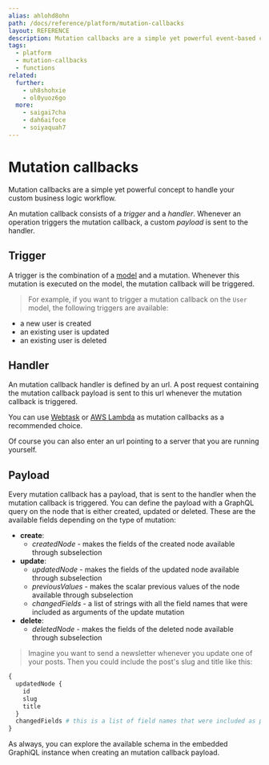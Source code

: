 ```yaml
---
alias: ahlohd8ohn
path: /docs/reference/platform/mutation-callbacks
layout: REFERENCE
description: Mutation callbacks are a simple yet powerful event-based concept on top of GraphQL to implement custom business logic like sending emails.
tags:
  - platform
  - mutation-callbacks
  - functions
related:
  further:
    - uh8shohxie
    - ol0yuoz6go
  more:
    - saigai7cha
    - dah6aifoce
    - soiyaquah7
---
```


# Mutation callbacks

Mutation callbacks are a simple yet powerful concept to handle your custom business logic workflow.

An mutation callback consists of a *trigger* and a *handler*. Whenever an operation triggers the mutation callback, a custom *payload* is sent to the handler.

## Trigger

A trigger is the combination of a [model](!alias-ij2choozae) and a mutation.
Whenever this mutation is executed on the model, the mutation callback will be triggered.

> For example, if you want to trigger a mutation callback on the `User` model, the following triggers are available:
* a new user is created
* an existing user is updated
* an existing user is deleted

## Handler

An mutation callback handler is defined by an url. A post request containing the mutation callback payload is sent to this url whenever the mutation callback is triggered.

You can use [Webtask](https://webtask.io/) or [AWS Lambda](http://docs.aws.amazon.com/lambda/latest/dg/welcome.html) as mutation callbacks as a recommended choice.

Of course you can also enter an url pointing to a server that you are running yourself.

## Payload

Every mutation callback has a payload, that is sent to the handler when the mutation callback is triggered. You can define the payload with a GraphQL query on the node that is either created, updated or deleted. These are the available fields depending on the type of mutation:

* **create**:
  * *createdNode* - makes the fields of the created node available through subselection
* **update**:
  * *updatedNode* - makes the fields of the updated node available through subselection
  * *previousValues* - makes the scalar previous values of the node available through subselection
  * *changedFields* - a list of strings with all the field names that were included as arguments of the update mutation
* **delete**:
  * *deletedNode* - makes the fields of the deleted node available through subselection

> Imagine you want to send a newsletter whenever you update one of your posts. Then you could include the post's slug and title like this:

```graphql
{
  updatedNode {
    id
    slug
    title
  }
  changedFields # this is a list of field names that were included as parameters of the update mutation
}
```

As always, you can explore the available schema in the embedded GraphiQL instance when creating an mutation callback payload.
